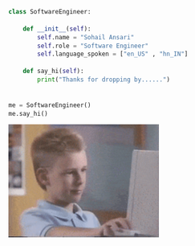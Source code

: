 
```python
class SoftwareEngineer:

    def __init__(self):
        self.name = "Sohail Ansari"
        self.role = "Software Engineer"
        self.language_spoken = ["en_US" , "hn_IN"]

    def say_hi(self):
        print("Thanks for dropping by......")


me = SoftwareEngineer()
me.say_hi()

```
<img hight="100" width="300"  alt="GIF" align="center" src="https://github.com/sohail12000/sohail12000/blob/main/200w.gif">
